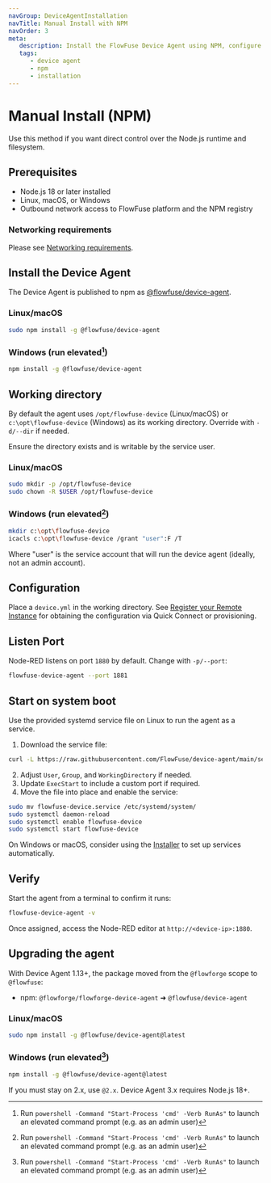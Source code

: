 ```yaml
---
navGroup: DeviceAgentInstallation
navTitle: Manual Install with NPM
navOrder: 3
meta:
   description: Install the FlowFuse Device Agent using NPM, configure its working directory and service, and verify the setup.
   tags:
      - device agent
      - npm
      - installation
---
```


# Manual Install (NPM)

Use this method if you want direct control over the Node.js runtime and filesystem.

## Prerequisites

- Node.js 18 or later installed
- Linux, macOS, or Windows
- Outbound network access to FlowFuse platform and the NPM registry

### Networking requirements

Please see [Networking requirements](../running.md#networking-requirements).

## Install the Device Agent

The Device Agent is published to npm as [@flowfuse/device-agent](https://www.npmjs.com/package/@flowfuse/device-agent).

### Linux/macOS

```bash
sudo npm install -g @flowfuse/device-agent
```

### Windows (run elevated[^1])

```bash
npm install -g @flowfuse/device-agent
```

## Working directory

By default the agent uses `/opt/flowfuse-device` (Linux/macOS) or `c:\opt\flowfuse-device` (Windows) as its working directory. Override with `-d/--dir` if needed.

Ensure the directory exists and is writable by the service user.

### Linux/macOS

```bash
sudo mkdir -p /opt/flowfuse-device
sudo chown -R $USER /opt/flowfuse-device
```

### Windows (run elevated[^1])

```bash
mkdir c:\opt\flowfuse-device
icacls c:\opt\flowfuse-device /grant "user":F /T
```

Where "user" is the service account that will run the device agent (ideally, not an admin account).

## Configuration

Place a `device.yml` in the working directory. See [Register your Remote Instance](../register.md) for obtaining the configuration via Quick Connect or provisioning.

## Listen Port

Node-RED listens on port `1880` by default. Change with `-p/--port`:

```bash
flowfuse-device-agent --port 1881
```

## Start on system boot

Use the provided systemd service file on Linux to run the agent as a service.

1. Download the service file:

```bash
curl -L https://raw.githubusercontent.com/FlowFuse/device-agent/main/service/flowfuse-device.service -o flowfuse-device.service
```

2. Adjust `User`, `Group`, and `WorkingDirectory` if needed.
3. Update `ExecStart` to include a custom port if required.
4. Move the file into place and enable the service:

```bash
sudo mv flowfuse-device.service /etc/systemd/system/
sudo systemctl daemon-reload
sudo systemctl enable flowfuse-device
sudo systemctl start flowfuse-device
```

On Windows or macOS, consider using the [Installer](./device-agent-installer.md) to set up services automatically.

## Verify

Start the agent from a terminal to confirm it runs:

```bash
flowfuse-device-agent -v
```

Once assigned, access the Node-RED editor at `http://<device-ip>:1880`.

## Upgrading the agent

With Device Agent 1.13+, the package moved from the `@flowforge` scope to `@flowfuse`:

- npm: `@flowforge/flowforge-device-agent` ➜ `@flowfuse/device-agent`

### Linux/macOS

```bash
sudo npm install -g @flowfuse/device-agent@latest
```

### Windows (run elevated[^1])

```bash
npm install -g @flowfuse/device-agent@latest
```

If you must stay on 2.x, use `@2.x`. Device Agent 3.x requires Node.js 18+.

[^1]: Run `powershell -Command "Start-Process 'cmd' -Verb RunAs"` to launch an elevated command prompt (e.g. as an admin user)
